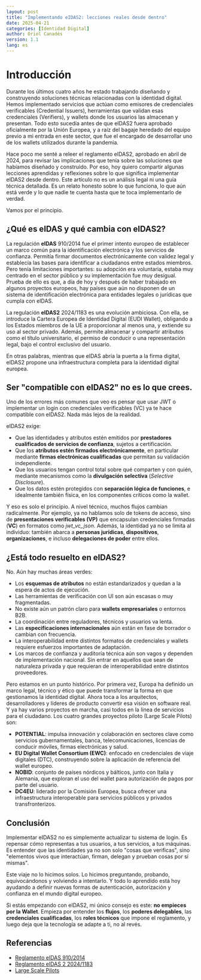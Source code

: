```yaml
---
layout: post
title: "Implementando eIDAS2: lecciones reales desde dentro"
date: 2025-04-21
categories: [Identidad Digital]
author: Oriol Canadés
version: 1.1
lang: es
---
```


# Introducción

Durante los últimos cuatro años he estado trabajando diseñando y construyendo soluciones técnicas relacionadas con la identidad digital. Hemos implementado servicios que actúan como emisores de credenciales verificables (Credential Issuers), herramientas que validan esas credenciales (Verifiers), y wallets donde los usuarios las almacenan y presentan. Todo esto sucedía antes de que eIDAS2 fuera aprobado oficialmente por la Unión Europea, y a raíz del bagaje heredado del equipo previo a mi entrada en este sector, que fue el encargado de desarrollar uno de los wallets utilizados durante la pandemia.

Hace poco me senté a releer el reglamento eIDAS2, aprobado en abril de 2024, para revisar las implicaciones que tenía sobre las soluciones que habíamos diseñado y construido. Por eso, hoy quiero compartir algunas lecciones aprendidas y reflexiones sobre lo que significa implementar eIDAS2 desde dentro. Este artículo no es un análisis legal ni una guía técnica detallada. Es un relato honesto sobre lo que funciona, lo que aún está verde y lo que nadie te cuenta hasta que te toca implementarlo de verdad.

Vamos por el principio.

## ¿Qué es eIDAS y qué cambia con eIDAS2?

La regulación **eIDAS** 910/2014 fue el primer intento europeo de establecer un marco común para la identificación electrónica y los servicios de confianza. Permitía firmar documentos electrónicamente con validez legal y establecía las bases para identificar a ciudadanos entre estados miembros. Pero tenía limitaciones importantes: su adopción era voluntaria, estaba muy centrado en el sector público y su implementación fue muy desigual. Prueba de ello es que, a día de hoy y después de haber trabajado en algunos proyectos europeos, hay países que aún no disponen de un sistema de identificación electrónica para entidades legales o jurídicas que cumpla con eIDAS.

La regulación **eIDAS2** 2024/1183 es una evolución ambiciosa. Con ella, se introduce la Cartera Europea de Identidad Digital (EUDI Wallet), obligando a los Estados miembros de la UE a proporcionar al menos una, y extiende su uso al sector privado. Además, permite almacenar y compartir atributos como el título universitario, el permiso de conducir o una representación legal, bajo el control exclusivo del usuario.

En otras palabras, mientras que eIDAS abría la puerta a la firma digital, eIDAS2 propone una infraestructura completa para la identidad digital europea.

## Ser "compatible con eIDAS2" no es lo que crees.

Uno de los errores más comunes que veo es pensar que usar JWT o implementar un login con credenciales verificables (VC) ya te hace compatible con eIDAS2. Nada más lejos de la realidad.

eIDAS2 exige:
- Que las identidades y atributos estén emitidos por **prestadores cualificados de servicios de confianza**, sujetos a certificación.
- Que los **atributos estén firmados electrónicamente**, en particular mediante **firmas electrónicas cualificadas** que permitan su validación independiente.
- Que los usuarios tengan control total sobre qué comparten y con quién, mediante mecanismos como la **divulgación selectiva** (*Selective Disclosure*).
- Que los datos estén protegidos con **separación lógica de funciones**, e idealmente también física, en los componentes críticos como la wallet.

Y eso es solo el principio. A nivel técnico, muchos flujos cambian radicalmente. Por ejemplo, ya no hablamos solo de tokens de acceso, sino de **presentaciones verificables (VP)** que encapsulan credenciales firmadas (**VC**) en formatos como *jwt_vc_json*. Además, la identidad ya no se limita al individuo: también abarca a **personas jurídicas**, **dispositivos**, **organizaciones**, e incluso **delegaciones de poder** entre ellos.

## ¿Está todo resuelto en eIDAS2?

No. Aún hay muchas áreas verdes:
- Los **esquemas de atributos** no están estandarizados y quedan a la espera de actos de ejecución.
- Las herramientas de verificación con UI son aún escasas o muy fragmentadas.
- No existe aún un patrón claro para **wallets empresariales** o entornos B2B.
- La coordinación entre reguladores, técnicos y usuarios va lenta.
- Las **especificaciones internacionales** aún están en fase de borrador o cambian con frecuencia.
- La interoperabilidad entre distintos formatos de credenciales y wallets requiere esfuerzos importantes de adaptación.
- Los marcos de confianza y auditoría técnica aún son vagos y dependen de implementación nacional. Sin entrar en aquellos que sean de naturaleza privada y que requieran de interoperabilidad entre distintos proveedores.

Pero estamos en un punto histórico. Por primera vez, Europa ha definido un marco legal, técnico y ético que puede transformar la forma en que gestionamos la identidad digital. Ahora toca a los arquitectos, desarrolladores y líderes de producto convertir esa visión en software real. Y ya hay varios proyectos en marcha, casi todos en la línea de servicios para el ciudadano. Los cuatro grandes proyectos piloto (Large Scale Pilots) son:

- **POTENTIAL**: impulsa innovación y colaboración en sectores clave como servicios gubernamentales, banca, telecomunicaciones, licencias de conducir móviles, firmas electrónicas y salud.
- **EU Digital Wallet Consortium (EWC)**: enfocado en credenciales de viaje digitales (DTC), construyendo sobre la aplicación de referencia del wallet europeo.
- **NOBID**: conjunto de países nórdicos y bálticos, junto con Italia y Alemania, que exploran el uso del wallet para autorización de pagos por parte del usuario.
- **DC4EU**: liderado por la Comisión Europea, busca ofrecer una infraestructura interoperable para servicios públicos y privados transfronterizos.

## Conclusión

Implementar eIDAS2 no es simplemente actualizar tu sistema de login. Es repensar cómo representas a tus usuarios, a tus servicios, a tus máquinas. Es entender que las identidades ya no son solo "cosas que verificas", sino "elementos vivos que interactúan, firman, delegan y prueban cosas por sí mismas".

Este viaje no lo hicimos solos. Lo hicimos preguntando, probando, equivocándonos y volviendo a intentarlo. Y todo lo aprendido está hoy ayudando a definir nuevas formas de autenticación, autorización y confianza en el mundo digital europeo.

Si estás empezando con eIDAS2, mi único consejo es este: **no empieces por la Wallet**. Empieza por entender los **flujos**, los **poderes delegables**, las **credenciales cualificadas**, los **roles técnicos** que impone el reglamento, y luego deja que la tecnología se adapte a ti, no al revés.

## Referencias

- [Reglamento eIDAS 910/2014](https://eur-lex.europa.eu/legal-content/ES/ALL/?uri=celex:32014R0910)
- [Reglamento eIDAS 2 2024/1183](https://eur-lex.europa.eu/eli/reg/2024/1183/oj)
- [Large Scale Pilots](https://ec.europa.eu/digital-building-blocks/sites/display/EUDIGITALIDENTITYWALLET/What+are+the+Large+Scale+Pilot+Projects)
